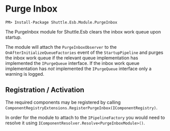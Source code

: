 # Purge Inbox

```
PM> Install-Package Shuttle.Esb.Module.PurgeInbox
```

The PurgeInbox module for Shuttle.Esb clears the inbox work queue upon startup.

The module will attach the `PurgeInboxObserver` to the `OnAfterInitializeQueueFactories` event of the `StartupPipeline` and purges the inbox work queue if the relevant queue implementation has implemented the `IPurgeQueue` interface.  If the inbox work queue implementation has *not* implemented the `IPurgeQueue` interface only a warning is logged.

## Registration / Activation

The required components may be registered by calling `ComponentRegistryExtensions.RegisterPurgeInbox(IComponentRegistry)`.

In order for the module to attach to the `IPipelineFactory` you would need to resolve it using `IComponentResolver.Resolve<PurgeInboxModule>()`.
